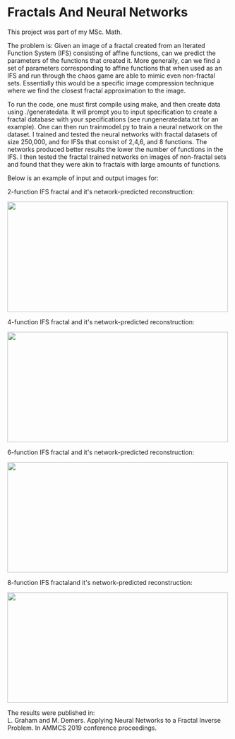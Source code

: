 # Fractals And Neural Networks

This project was part of my MSc. Math.

The problem is: Given an image of a fractal created from an Iterated Function System (IFS) consisting
of affine functions, can we predict the parameters of the functions that created it. More generally,
can we find a set of parameters corresponding to affine functions that when used as an IFS and run
through the chaos game are able to mimic even non-fractal sets. Essentially this would be a specific 
image compression technique where we find the closest fractal approximation to the image.

To run the code, one must first compile using make, and then create data using ./generatedata. It will
prompt you to input specification to create a fractal database with your specifications (see 
rungeneratedata.txt for an example). One can then run trainmodel.py to train a neural network on 
the dataset. I trained and tested the neural networks with fractal datasets of size 250,000, and for 
IFSs that consist of 2,4,6, and 8 functions. The networks produced better results the lower the 
number of functions in the IFS. I then tested the fractal trained networks on images of non-fractal
sets and found that they were akin to fractals with large amounts of functions. 

Below is an example of input and output images for:

2-function IFS fractal and it's network-predicted reconstruction:

<img src = "https://user-images.githubusercontent.com/38572823/194652848-7b738dd3-f818-487b-b2bd-6c587881a8de.png" width = "500" height = "250">

4-function IFS fractal and it's network-predicted reconstruction:

<img src = "https://user-images.githubusercontent.com/38572823/194652826-34cc25de-d968-44ac-89f8-20aaf6e2fb30.png" width = "500" height = "250">

6-function IFS fractal and it's network-predicted reconstruction:

<img src = "https://user-images.githubusercontent.com/38572823/194652811-088b4dd5-0247-436c-a3ef-21414044a60f.png" width = "500" height = "250">

8-function IFS fractaland it's network-predicted reconstruction:

<img src = "https://user-images.githubusercontent.com/38572823/194652790-e1becbea-05d3-44ef-8414-3e38bcbf7235.png" width = "500" height = "250">

The results were published in:  
L. Graham and M. Demers. Applying Neural Networks to a Fractal Inverse Problem. In AMMCS 2019 conference proceedings.

